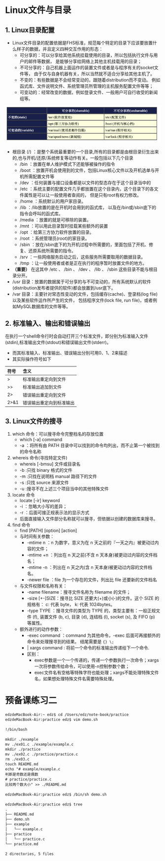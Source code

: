 # Linux文件与目录
## 1. Linux目录配置
  - Linux文件目录的配置依据是FHS标准，规范每个特定的目录下应该要放置什么样子的数据，并且定义四种交互作用的形态：  
    - 可分享的：可以分享给其他系统挂载使用的目录，所以包括执行文件与用户的邮件等数据， 是能够分享给网络上其他主机挂载用的目录；  
    - 不可分享的：自己机器上面运作的装置文件或者是与程序有关的socket文件等， 由于仅与自身机器有关，所以当然就不适合分享给其他主机了。  
    - 不变的：有些数据是不会经常变动的，跟随着distribution而不变动。 例如函式库、文件说明文件、系统管理员所管理的主机服务配置文件等等；  
    - 可变动的：经常改变的数据，例如登录文件、一般用户可自行收受的新闻组等。  
  
  ![1](https://github.com/lioil9/note-book/blob/master/image/%E5%B1%8F%E5%B9%95%E5%BF%AB%E7%85%A7%202020-03-16%20%E4%B8%8B%E5%8D%8811.05.55.png)

  - 根目录 (/) ：是整个系统最重要的一个目录,所有的目录都是由根目录衍生出来的,也与开机/还原/系统修复等动作有关。一般包括以下几个目录
    - /bin ：放置在单人维护模式下还能够被操作的指令
    - /boot ：放置开机会使用到的文件，包括Linux核心文件以及开机选单与开机所需配置文件等
    - /dev ：任何装置与接口设备都是以文件的型态存在于这个目录当中的
    - /etc ：系统主要的配置文件几乎都放置在这个目录内，这个目录下的各文件属性是可以让一般使用者查阅的， 但是只有root有权力修改。
    - /home ：系统默认的用户家目录。
    - /lib ：/lib放置的是在开机时会用到的函式库， 以及在/bin或/sbin底下的指令会呼叫的函式库。
    - /media ：放置的就是可移除的装置。
    - /mnt ：可以用此目录暂时挂载某些额外的装置
    - /opt ：给第三方协力软件放置的目录。
    - /root ：系统管理员(root)的家目录。
    - /sbin ：放在/sbin底下的为开机过程中所需要的，里面包括了开机、修复、还原系统所需要的指令。
    - /srv ：一些网络服务启动之后，这些服务所需要取用的数据目录。
    - /tmp ：让一般使用者或者是正在执行的程序暂时放置文件的地方。
  - **（重要）** 在这其中 /etc 、 /bin 、 /dev 、 /lib 、 /sbin 这些目录不能与根目录分开。
  - /usr 目录：放置的数据属于可分享的与不可变动的，所有系统默认的软件(distribution发布者提供的软件)都会放置到/usr底下。
  - /var 目录：主要针对常态性变动的文件，包括缓存(cache)、登录档(log file)以及某些软件运作所产生的文件， 包括程序文件(lock file, run file)，或者例如MySQL数据库的文件等等。


## 2. 标准输入、输出和错误输出
在执行一个shell命令行时会自动打开三个标准文件，即分别为标准输入文件(stdin),标准输出文件(stdout)和错误输出文件(stderr)。  
  - 而其标准输入、标准输出、错误输出分别可用0、1、2来描述
  - 其实际操作符号如下

|符号|含义|
|:--|:--|
| > |标准输出重定向到文件|
| >> |标准输出追加到文件|
| 2> |错误输出重定向到文件|
| 2>&1 |错误输出重定向到标准输出|


## 3. Linux文件的搜寻
  1. which 命令：可以搜寻命令完整档名的存放位置
     - which [-a] command  
     - -a ：将所有由 PATH 目录中可以找到的命令均列出，而不止第一个被找到的命令名称
  2. whereis 命令(寻找特定文件)
     - whereis [-bmsu] 文件或目录名
     - -b :只找 binary 格式的文件
     - -m :只找在说明档 manual 路径下的文件
     - -s :只找 source 来源文件
     - -u :搜寻不在上述三个项目当中的其他特殊文件
  3. locate 命令  
     - locate [-ir] keyword
     - -i ：忽略大小写的差异；
     - -r ：后面可接正规表示法的显示方式
     - 后面直接输入文件部分名称就可以搜寻，但依据以创建的数据库来搜寻。
  4. find 命令
     - find [PATH] [option] [action]
     - 与时间有关参数：
       - -mtime  n ：n 为数字，意义为在 n 天之前的『一天之内』被更动过内容的文件；
       - -mtime +n ：列出在 n 天之前(不含 n 天本身)被更动过内容的文件档名；
       - -mtime -n ：列出在 n 天之内(含 n 天本身)被更动过内容的文件档名。
       - -newer file ：file 为一个存在的文件，列出比 file 还要新的文件档名  
     - 与文件权限和名称有关：
       - -name filename：搜寻文件名称为 filename 的文件；
       - -size [+-]SIZE：搜寻比 SIZE 还要大(+)或小(-)的文件。这个 SIZE 的规格有： c: 代表 byte， k: 代表 1024bytes。
       - -type TYPE ：搜寻文件的类型为 TYPE 的，类型主要有：一般正规文件 (f), 装置文件 (b, c),  目录 (d),  连结档 (l), socket (s),  及 FIFO (p) 等属性。
     - 额外进行的动作参数：
       -  -exec command ：command 为其他命令，-exec 后面可再接额外的命令来处理搜寻到的结果。 结尾需要是 `{} \;`
       -  | xargs command : 将前一个命令的标准输出传递给下一个命令.
       -  区别：
          - exec参数是一个一个传递的，传递一个参数执行一次命令；xargs一次将参数传给命令，可以使用-n控制参数个数；
          - exec文件名有空格等特殊字符也能处理；xargs不能处理特殊文件名，如果想处理特殊文件名需要特殊处理。



# 预备课练习二

```
edzdeMacBook-Air:~ edz$ cd /Users/edz/note-book/practice
edzdeMacBook-Air:practice edz$ vim demo.sh

!/bin/bash
  
mkdir ./example
mv ./ex01.c ./example/example.c
mkdir ./practice
mv ./ex02.c ./practice/practice.c
rm ./ex03.c
touch README.md
echo "# example/example.c  
判断是奇数还是偶数  
# practice/practice.c  
比较两个数大小" >> ./README.md

edzdeMacBook-Air:practice edz$ /bin/sh demo.sh

edzdeMacBook-Air:practice edz$ tree
.
├── README.md
├── demo.sh
├── example
│   └── example.c
├── practice
│   └── practice.c
└── practice.md

2 directories, 5 files
```
